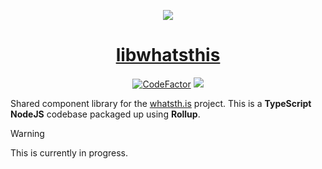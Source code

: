 <p align="center"><img src="https://user-images.githubusercontent.com/11209477/167717787-7f33f564-e975-4055-bf7b-c2b3c29e4f81.png" /></p>
<h1 align="center"><a href="https://whatsth.is">libwhatsthis</a></h1>
<p align="center">
  <a href="https://www.codefactor.io/repository/github/soup-bowl/libwhatsthis"><img src="https://www.codefactor.io/repository/github/soup-bowl/libwhatsthis/badge" alt="CodeFactor" /></a>
  <a href="https://gitpod.io/#https://github.com/soup-bowl/whatsth.is"><img src="https://img.shields.io/badge/open%20in-Gitpod-orange?logo=gitpod&logoColor=white" /></a>
</p>

Shared component library for the [whatsth.is](https://github.com/soup-bowl/whatsth.is) project. This is a **TypeScript NodeJS** codebase packaged up using **Rollup**.

> [!WARNING]  
> This is currently in progress.
> 
